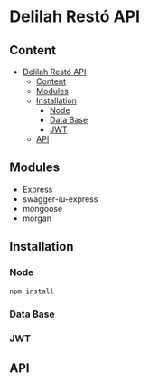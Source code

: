 # Delilah Restó API

## Content
- [Delilah Restó API](#delilah-restó-api)
  - [Content](#content)
  - [Modules](#modules)
  - [Installation](#installation)
    - [Node](#node)
    - [Data Base](#data-base)
    - [JWT](#jwt)
  - [API](#api)
## Modules
- Express
- swagger-iu-express
- mongoose
- morgan

## Installation
### Node
```bash
npm install
```
### Data Base
### JWT


## API